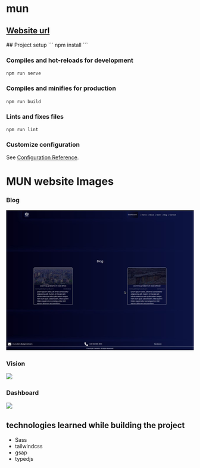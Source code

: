 # mun
<h2><a href=https://stemdakahlia-mun.netlify.app/">Website url</a></h2>
## Project setup
```
npm install
```

### Compiles and hot-reloads for development
```
npm run serve
```

### Compiles and minifies for production
```
npm run build
```

### Lints and fixes files
```
npm run lint
```

### Customize configuration
See [Configuration Reference](https://cli.vuejs.org/config/).
# MUN website Images
<h3>Blog</h3>
<img src="/images/blogMUN.jpeg"/>
<h3>Vision</h3>
<img src="https://i.im.ge/2022/08/18/OsCCLY.visionMUN.jpg"/>
<h3>Dashboard</h3>
<img src="https://i.im.ge/2022/08/18/OsCYqC.dashbaordMUN.jpg"/>

<h2>technologies learned while building the project</h2>
<ul><li>Sass</li> <li>tailwindcss</li><li>gsap</li><li>typedjs</li></ul>
